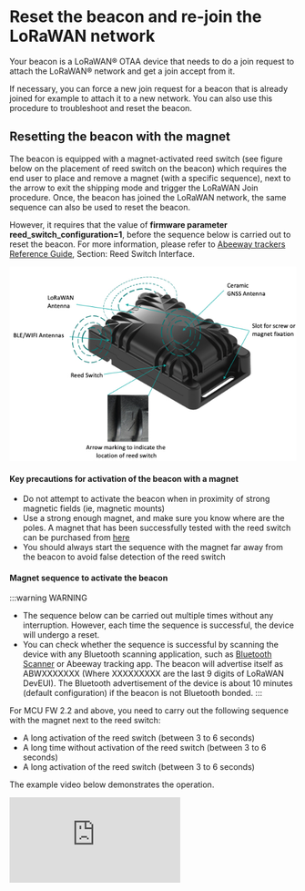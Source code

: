 # Reset the beacon and re-join the LoRaWAN network

Your beacon is a LoRaWAN® OTAA device that needs to do a join request to attach the LoRaWAN® network and get a join accept from it.

If necessary, you can force a new join request for a beacon that is already joined for example to attach it to a new network. You can also use this procedure to troubleshoot and reset the beacon. 

## Resetting the beacon with the magnet

The beacon is equipped with a magnet-activated reed switch (see figure below on the placement of reed switch on the beacon) which requires the end user to place and remove a magnet (with a specific sequence), next to the arrow to exit the shipping mode and trigger the LoRaWAN Join procedure. Once, the beacon has joined the LoRaWAN network, the same sequence can also be used to reset the beacon. 

However, it requires that the value of **firmware parameter reed_switch_configuration=1**, before the sequence below is carried out to reset the beacon. For more information, please refer to [Abeeway trackers Reference Guide](/abeeway-trackers-reference-guide/AbeewayRefGuide/functioning/user-interfaces/readme.md#reed-switch-interface), Section: Reed Switch Interface.

![img](../compact-tracker/images/CompactTrackerPlacement.jpg)

#### Key precautions for activation of the beacon with a magnet
* Do not attempt to activate the beacon when in proximity of strong magnetic fields (ie, magnetic mounts)
* Use a strong enough magnet, and make sure you know where are the poles. A magnet that has been successfully tested with the reed switch can be purchased from [here](https://market.thingpark.com/abeeway-compact-tracker-magnets-reed-switch.html)
* You should always start the sequence with the magnet far away from the beacon to avoid false detection of the reed switch

#### Magnet sequence to activate the beacon
:::warning WARNING
* The sequence below can be carried out multiple times without any interruption. However, each time the sequence is successful, the device will undergo a reset.
* You can check whether the sequence is successful by scanning the device with any Bluetooth scanning application, such as [Bluetooth Scanner](https://play.google.com/store/apps/details?id=com.pzolee.bluetoothscanner&amp;hl=fr&amp;gl=US) or Abeeway tracking app. The beacon will advertise itself as ABWXXXXXXX (Where XXXXXXXXX are the last 9 digits of LoRaWAN DevEUI). The Bluetooth advertisement of the device is about 10 minutes (default configuration) if the beacon is not Bluetooth bonded.
:::

For MCU FW 2.2 and above, you need to carry out the following sequence with the magnet next to the reed switch:

* A long activation of the reed switch (between 3 to 6 seconds)
* A long time without activation of the reed switch (between 3 to 6 seconds)
* A long activation of the reed switch (between 3 to 6 seconds)

The example video below demonstrates the operation.
<iframe type="text/html" frameborder="0" allowfullscreen="1" src="https://www.youtube.com/embed/2t8zI3cbfys?" height="150px" width="300px"/>

## Resetting the beacon with LoRaWAN downlink

For more information on resetting the device with downlink, visit [Abeeway trackers Reference Guide: Debug commands](../../abeeway-trackers-reference-guide/AbeewayRefGuide/downlink-messages/debug-commands/readme.md), Section: Resetting the device.

If you wish to reset the beacon with LoRaWAN downlink, there are three options:

1. **Reset the device (keeping the current configuration):** Send the downlink **ff010100** on LoRaWAN port=2 
2. **Reset the device (revert to the original config file that was flashed in the beacon):** Send the downlink **ff010101** on LoRaWAN port=2
3. **Reset the device (revert to the original config file that was flashed in the beacon and also remove Bluetooth bond):** Send the downlink **ff010102** on LoRaWAN port=2

## Resetting the beacon with Abeeway Updater

:::warning Important
* This method requires opening of the casing to access the USB port.
:::

The beacon can be reset to the factory default using Abeeeway updater. The factory default configuration can be found in the [Abeeway trackers Reference Guide](/documentation-library/abeeway-trackers-documentation.md#reference-guides-and-tools), Chapter: Factory default Configuration.

[Abeeway Updater](/troubleshooting-support/firmware-update-overview/abeeway-firmware-update.md) can be used to reset the beacon to factory default if the MCU firmware update is carried out <b>without the config file</b>. The beacon is reset to factory default settings. 

![](../smart-badge/images/abw_updater_factory_reset.png)
## Resetting the beacon over CLI with beacon connected to USB port
The beacon can be reset over Command Line Interface (CLI) with the beacon connected to computer using USB port.

:::warning Important
* This method requires opening of the casing to access the USB port.
* The instructions below are for MCU FW 2.2 and above. For older firmware versions or to know more about CLI feature, please visit [CLI Usage](../../troubleshooting-support/using-cli.md)
:::

Here are the steps:

1. Connect the beacon to the USB port and open [Tera Term](https://ttssh2.osdn.jp/index.html.en) to connect to the serial port on which the beacon is connected.
2. The beacon will prompt for the password. The default password is **123**.
3. If the password is successful, the CLI will show the traces and can be used to interact with the beacon.
4. Enter the command **system reset** on the CLI console to reset the beacon without changing its existing configuration saved in the flash. The beacon will re-join LoRaWAN network.
